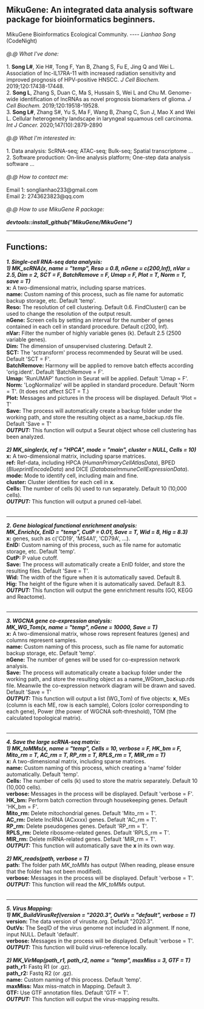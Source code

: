<h2>MikuGene: An integrated data analysis software package for bioinformatics beginners.</h2>
MikuGene Bioinformatics Ecological Community. ---- <i>Lianhao Song</i> (CodeNight)<br>
<br>
<i>@.@ What I've done:</i><br>
<br>
1. <b>Song L#</b>, Xie H#, Tong F, Yan B, Zhang S, Fu E, Jing Q and Wei L. Association of lnc-IL17RA-11 with increased radiation sensitivity and improved prognosis of HPV-positive HNSCC. <i>J Cell Biochem.</i> 2019;120:17438-17448.<br>
2. <b>Song L</b>, Zhang S, Duan C, Ma S, Hussain S, Wei L and Chu M. Genome-wide identification of lncRNAs as novel prognosis biomarkers of glioma. <i>J Cell Biochem.</i> 2019;120:19518-19528.<br>
3. <b>Song L#</b>, Zhang S#, Yu S, Ma F, Wang B, Zhang C, Sun J, Mao X and Wei L. Cellular heterogeneity landscape in laryngeal squamous cell carcinoma. <i>Int J Cancer.</i> 2020;147(10):2879-2890<br>
<br>
<i>@.@ What I'm interested in:</i><br>
<br>
1. Data analysis: ScRNA-seq; ATAC-seq; Bulk-seq; Spatial transcriptome ... <br>
2. Software production: On-line analysis platform; One-step data analysis software ... <br>
<br>
<i>@.@ How to contact me:</i><br>
<br>
Email 1: songlianhao233@gmail.com <br>
Email 2: 2743623823@qq.com <br>
<br>
<i>@.@ How to use MikuGene R package:</i><br>
<br>
<b><i>devtools::install_github("MikuGene/MikuGene")</i></b>
<br><hr>

<h2>Functions:</h2>
<b><i>1. Single-cell RNA-seq data analysis:</i></b><br>
<b><i>1) MK_scRNA(x, name = "temp", Reso = 0.8, nGene = c(200,Inf), nVar = 2.5, Dim = 2, SCT = F, BatchRemove = F, Umap = F, Plot = T, Norm = T, save = T)</i></b><br>
 <b>x:</b> A two-dimensional matrix, including sparse matrices.<br>
 <b>name:</b> Custom naming of this process, such as file name for automatic backup storage, etc. Default 'temp'.<br>
 <b>Reso:</b> The resolution of cell clustering. Default 0.6. FindCluster() can be used to change the resolution of the output result.<br>
 <b>nGene:</b> Screen cells by setting an interval for the number of genes contained in each cell in standard procedure. Default c(200, Inf).<br>
 <b>nVar:</b> Filter the number of highly variable genes (k). Default 2.5 (2500 variable genes).<br>
 <b>Dim:</b> The dimension of unsupervised clustering. Default 2.<br>
 <b>SCT:</b> The 'sctransform' process recommended by Seurat will be used. Default 'SCT = F'.<br>
 <b>BatchRemove:</b> Harmony will be applied to remove batch effects according 'orig.ident'. Default 'BatchRemove = F'.<br>
 <b>Umap:</b> 'RunUMAP' function in Seurat will be applied. Default 'Umap = F'.<br>
 <b>Norm:</b> 'LogNormalize' will be applied in standard procedure. Default 'Norm = T'. (It does not affect SCT = T.)<br>
 <b>Plot:</b> Messages and pictures in the process will be displayed. Default 'Plot = T'<br>
 <b>Save:</b> The process will automatically create a backup folder under the working path, and store the resulting object as a name_backup.rds file. Default 'Save = T'<br>
 <b><i>OUTPUT:</i></b> This function will output a Seurat object whose cell clustering has been analyzed.<br>
 <br>
<b><i>2) MK_singler(x, ref = "HPCA", mode = "main", cluster = NULL, Cells = 10)</i></b><br>
 <b>x:</b> A two-dimensional matrix, including sparse matrices.<br>
 <b>ref:</b> Ref-data, including HPCA (<i>HumanPrimaryCellAtlasData</i>), BPED (<i>BlueprintEncodeData</i>) and DICE (<i>DatabaseImmuneCellExpressionData</i>).<br>
 <b>mode:</b> Mode to identify cell, including main and fine.<br>
 <b>cluster:</b> Cluster identities for each cell in <b>x</b>.<br>
 <b>Cells:</b> The number of cells (k) used to run separately. Default 10 (10,000 cells).<br>
 <b><i>OUTPUT:</i></b> This function will output a pruned cell-label.<br>
 <br><hr>
<b><i>2. Gene biological functional enrichment analysis:</i></b><br>
<b><i>MK_Enrich(x, EnID = "temp", CutP = 0.01, Save = T, Wid = 8, Hig = 8.3)</i></b><br>
 <b>x:</b> genes, such as c('CD19', 'MS4A1', 'CD79A', ...).<br>
 <b>EnID:</b> Custom naming of this process, such as file name for automatic storage, etc. Default 'temp'.<br>
 <b>CutP:</b> P value cutoff.<br>
 <b>Save:</b> The process will automatically create a EnID folder, and store the resulting files. Default 'Save = T'.<br>
 <b>Wid:</b> The width of the figure when it is automatically saved. Default 8.<br>
 <b>Hig:</b> The height of the figure when it is automatically saved. Default 8.3.<br>
 <b><i>OUTPUT:</i></b> This function will output the gene enrichment results (GO, KEGG and Reactome).<br>
 <br><hr>
<b><i>3. WGCNA gene co-expression analysis:</i></b><br>
<b><i>MK_WG_Tom(x, name = "temp", nGene = 10000, Save = T)</i></b><br>
 <b>x:</b> A two-dimensional matrix, whose rows represent features (genes) and columns represent samples.<br>
 <b>name:</b> Custom naming of this process, such as file name for automatic backup storage, etc. Default 'temp'.<br>
 <b>nGene:</b> The number of genes will be used for co-expression network analysis.<br>
 <b>Save:</b> The process will automatically create a backup folder under the working path, and store the resulting object as a name_WGtom_backup.rds file. Meanwile the co-expression network diagram will be drawn and saved. Default 'Save = T'<br>
 <b><i>OUTPUT:</i></b> This function will output a list (WG_Tom) of five objects: <b>x</b>, MEs (column is each ME, row is each sample), Colors (color corresponding to each gene), Power (the power of WGCNA soft-threshold), TOM (the calculated topological matrix).<br>
 <br><hr>
<b><i>4. Save the large scRNA-seq matrix:</i></b><br>
<b><i>1) MK_toMMs(x, name = "temp", Cells = 10, verbose = F, HK_bm = F, Mito_rm = T, AC_rm = T, RP_rm = T, RPLS_rm = T, MIR_rm = T)</i></b><br>
 <b>x:</b> A two-dimensional matrix, including sparse matrices.<br>
 <b>name:</b> Custom naming of this process, which creating a 'name' folder automatically. Default 'temp'.<br>
 <b>Cells:</b> The number of cells (k) used to store the matrix separately. Default 10 (10,000 cells).<br>
 <b>verbose:</b> Messages in the process will be displayed. Default 'verbose = F'.<br>
 <b>HK_bm:</b> Perform batch correction through housekeeping genes. Default 'HK_bm = F'.<br>
 <b>Mito_rm:</b> Delete mitochondrial genes. Default 'Mito_rm = T'.<br>
 <b>AC_rm:</b> Delete lncRNA (ACxxxx) genes. Default 'AC_rm = T'.<br>
 <b>RP_rm:</b> Delete pseudogenes genes. Default 'RP_rm = T'.<br>
 <b>RPLS_rm:</b> Delete ribosome-related genes. Default 'RPLS_rm = T'.<br>
 <b>MIR_rm:</b> Delete miRNA-related genes. Default 'MIR_rm = T'.<br>
 <b><i>OUTPUT:</i></b> This function will automatically save the <b>x</b> in its own way.<br>
 <br>
<b><i>2) MK_reads(path, verbose = T)</i></b><br>
 <b>path:</b> The folder path <i>MK_toMMs</i> has output (When reading, please ensure that the folder has not been modified).<br>
 <b>verbose:</b> Messages in the process will be displayed. Default 'verbose = T'.<br>
 <b><i>OUTPUT:</i></b> This function will read the <i>MK_toMMs</i> output.<br>
 <br><hr>
<b><i>5. Virus Mapping:</i></b><br>
<b><i>1) MK_BuildVirusRef(version = "2020.3", OutVs = "default", verbose = T)</i></b><br>
 <b>version:</b> The data version of virusite.org. Default "2020.3".<br>
 <b>OutVs:</b> The SeqID of the virus genome not included in alignment. If none, input NULL. Default 'default'.<br>
 <b>verbose:</b> Messages in the process will be displayed. Default 'verbose = T'.<br>
 <b><i>OUTPUT:</i></b> This function will build virus-reference locally.<br>
 <br>
<b><i>2) MK_VirMap(path_r1, path_r2, name = "temp", maxMiss = 3, GTF = T)</i></b><br>
 <b>path_r1:</b> Fastq R1 (or .gz).<br>
 <b>path_r2:</b> Fastq R2 (or .gz).<br>
 <b>name:</b> Custom naming of this process. Default 'temp'.<br>
 <b>maxMiss:</b> Max miss-match in Mapping. Default 3.<br>
 <b>GTF:</b> Use GTF annotation files. Default 'GTF = T'.<br>
 <b><i>OUTPUT:</i></b> This function will output the virus-mapping results.<br>
